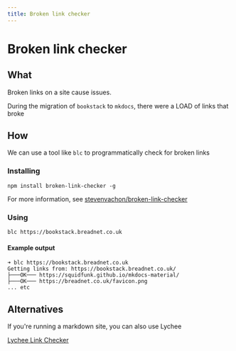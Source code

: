 ```yaml
---
title: Broken link checker
---
```


# Broken link checker

## What

Broken links on a site cause issues.

During the migration of `bookstack` to `mkdocs`, there were a LOAD of links that broke

## How

We can use a tool like `blc` to programmatically check for broken links

### Installing

```shell
npm install broken-link-checker -g
```

For more information, see [stevenvachon/broken-link-checker](https://github.com/stevenvachon/broken-link-checker)

### Using

```shell
blc https://bookstack.breadnet.co.uk
```

#### Example output

```text
➜ blc https://bookstack.breadnet.co.uk
Getting links from: https://bookstack.breadnet.co.uk/
├───OK─── https://squidfunk.github.io/mkdocs-material/
├───OK─── https://breadnet.co.uk/favicon.png
... etc
```

## Alternatives

If you're running a markdown site, you can also use Lychee

[Lychee Link Checker](../markdown/lychee-link-checker.md)
